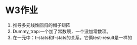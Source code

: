 # W3作业

1. 推导多元线性回归的帽子矩阵
2. Dummy_trap:一个加了常数项，一个没加常数项。
3. 在一元中：t-stats和f-stats的关系，它俩test-result是一样的